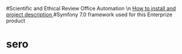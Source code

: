 #Scientific and Ethical Review Office Automation \n
[How to install and project description  ](installation.md) 
#Symfony 7.0 framework used for this Enterprize product
# sero
